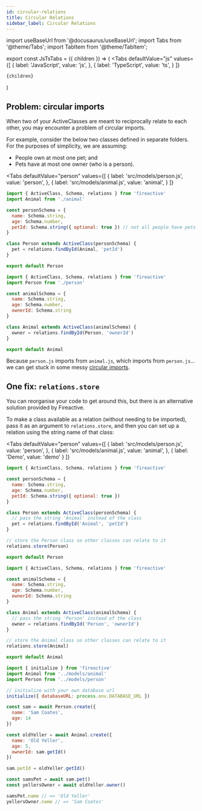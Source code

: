 ```yaml
---
id: circular-relations
title: Circular Relations
sidebar_label: Circular Relations
---
```


import useBaseUrl from '@docusaurus/useBaseUrl';
import Tabs from '@theme/Tabs';
import TabItem from '@theme/TabItem';

export const JsTsTabs = ({ children }) => (
  <Tabs
    defaultValue="js"
    values={[
      { label: 'JavaScript', value: 'js', },
      { label: 'TypeScript', value: 'ts', }
    ]}
  >
    {children}
  </Tabs>
)

## Problem: circular imports

When two of your ActiveClasses are meant to reciprocally relate to each other, you may encounter a problem of circular imports.

For example, consider the below two classes defined in separate folders. For the purposes of simplicity, we are assuming:
- People own at most one pet; and
- Pets have at most one owner (who is a person).

<Tabs
  defaultValue="person"
  values={[
    { label: 'src/models/person.js', value: 'person', },
    { label: 'src/models/animal.js', value: 'animal', }
  ]}
>
  <TabItem value="person">

  ```js
  import { ActiveClass, Schema, relations } from 'fireactive'
  import Animal from './animal'

  const personSchema = {
    name: Schema.string,
    age: Schema.number,
    petId: Schema.string({ optional: true }) // not all people have pets
  }

  class Person extends ActiveClass(personSchema) {
    pet = relations.findById(Animal, 'petId')
  }

  export default Person
  ```

  </TabItem>
  <TabItem value="animal">

  ```js
  import { ActiveClass, Schema, relations } from 'fireactive'
  import Person from './person'

  const animalSchema = {
    name: Schema.string,
    age: Schema.number,
    ownerId: Schema.string
  }

  class Animal extends ActiveClass(animalSchema) {
    owner = relations.findById(Person, 'ownerId')
  }

  export default Animal
  ```

  </TabItem>
</Tabs>

Because `person.js` imports from `animal.js`, which imports from `person.js`... we can get stuck in some messy [circular imports](https://stackoverflow.com/questions/38841469/how-to-fix-this-es6-module-circular-dependency).

## One fix: `relations.store`
You can reorganise your code to get around this, but there is an alternative solution provided by Fireactive.

To make a class available as a relation (without needing to be imported), pass it as an argument to `relations.store`, and then you can set up a relation using the string name of that class:

<Tabs
  defaultValue="person"
  values={[
    { label: 'src/models/person.js', value: 'person', },
    { label: 'src/models/animal.js', value: 'animal', },
    { label: 'Demo', value: 'demo' }
  ]}
>
  <TabItem value="person">

  ```js {11,15}
  import { ActiveClass, Schema, relations } from 'fireactive'

  const personSchema = {
    name: Schema.string,
    age: Schema.number,
    petId: Schema.string({ optional: true })
  }

  class Person extends ActiveClass(personSchema) {
    // pass the string 'Animal' instead of the class
    pet = relations.findById('Animal', 'petId')
  }

  // store the Person class so other classes can relate to it
  relations.store(Person)

  export default Person
  ```

  </TabItem>
  <TabItem value="animal">

  ```js {11,15}
  import { ActiveClass, Schema, relations } from 'fireactive'

  const animalSchema = {
    name: Schema.string,
    age: Schema.number,
    ownerId: Schema.string
  }

  class Animal extends ActiveClass(animalSchema) {
    // pass the string 'Person' instead of the class
    owner = relations.findById('Person', 'ownerId')
  }

  // store the Animal class so other classes can relate to it
  relations.store(Animal)

  export default Animal
  ```

  </TabItem>
  <TabItem value="demo">

  ```js
  import { initialize } from 'fireactive'
  import Animal from '../models/animal'
  import Person from '../models/person'
  
  // initialize with your own database url
  initialize({ databaseURL: process.env.DATABASE_URL })

  const sam = await Person.create({
    name: 'Sam Coates',
    age: 14
  })

  const oldYeller = await Animal.create({
    name: 'Old Yeller',
    age: 5,
    ownerId: sam.getId()
  })

  sam.petId = oldYeller.getId()

  const samsPet = await sam.pet()
  const yellersOwner = await oldYeller.owner()

  samsPet.name // => 'Old Yeller'
  yellersOwner.name // => 'Sam Coates'
  ```

  </TabItem>
</Tabs>

